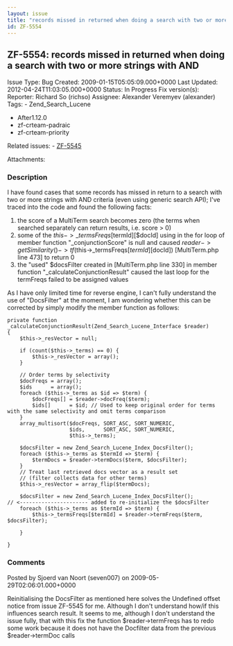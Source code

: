 ```yaml
---
layout: issue
title: "records missed in returned when doing a search with two or more strings with AND"
id: ZF-5554
---
```


ZF-5554: records missed in returned when doing a search with two or more strings with AND
-----------------------------------------------------------------------------------------

 Issue Type: Bug Created: 2009-01-15T05:05:09.000+0000 Last Updated: 2012-04-24T11:03:05.000+0000 Status: In Progress Fix version(s): 
 Reporter:  Richard So (richso)  Assignee:  Alexander Veremyev (alexander)  Tags: - Zend\_Search\_Lucene
- After1.12.0
- zf-crteam-padraic
- zf-crteam-priority
 
 Related issues: - [ZF-5545](/issues/browse/ZF-5545)
 
 Attachments: 
### Description

I have found cases that some records has missed in return to a search with two or more strings with AND criteria (even using generic search API); I've traced into the code and found the following facts:

1. the score of a MultiTerm search becomes zero (the terms when searched separately can return results, i.e. score > 0)
2. some of the $this->\_termsFreqs[$termId][$docId] using in the for loop of member function "\_conjunctionScore" is null and caused $reader->getSimilarity()->tf($this->\_termsFreqs[$termId][$docId]) [MultiTerm.php line 473] to return 0
3. the "used" $docsFilter created in [MultiTerm.php line 330] in member function "\_calculateConjunctionResult" caused the last loop for the termFreqs failed to be assigned values

As I have only limited time for reverse engine, I can't fully understand the use of "DocsFilter" at the moment, I am wondering whether this can be corrected by simply modify the member function as follows:

 
    private function _calculateConjunctionResult(Zend_Search_Lucene_Interface $reader)
    {
        $this->_resVector = null;
    
        if (count($this->_terms) == 0) {
            $this->_resVector = array();
        }
    
        // Order terms by selectivity
        $docFreqs = array();
        $ids      = array();
        foreach ($this->_terms as $id => $term) {
            $docFreqs[] = $reader->docFreq($term);
            $ids[]      = $id; // Used to keep original order for terms with the same selectivity and omit terms comparison
        }
        array_multisort($docFreqs, SORT_ASC, SORT_NUMERIC,
                        $ids,      SORT_ASC, SORT_NUMERIC,
                        $this->_terms);
    
        $docsFilter = new Zend_Search_Lucene_Index_DocsFilter();
        foreach ($this->_terms as $termId => $term) {
            $termDocs = $reader->termDocs($term, $docsFilter);
        }
        // Treat last retrieved docs vector as a result set
        // (filter collects data for other terms)
        $this->_resVector = array_flip($termDocs);
    
        $docsFilter = new Zend_Search_Lucene_Index_DocsFilter();                                               // <---------------------- added to re-initialize the $docsFilter
        foreach ($this->_terms as $termId => $term) {
            $this->_termsFreqs[$termId] = $reader->termFreqs($term, $docsFilter);
    
        }
    
    }


 

 

### Comments

Posted by Sjoerd van Noort (seven007) on 2009-05-29T02:06:01.000+0000

Reinitialising the DocsFilter as mentioned here solves the Undefined offset notice from issue ZF-5545 for me. Although I don't understand how/if this influences search result. It seems to me, although I don't understand the issue fully, that with this fix the function $reader->termFreqs has to redo some work because it does not have the Docfilter data from the previous $reader->termDoc calls

 

 